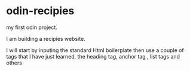 # odin-recipies
my first odin project.

I am building a recipies website.


I will start by inputing the standard Html boilerplate then use a couple of tags that I have just learned,
 the heading tag, anchor tag , list tags and others

